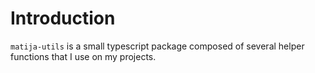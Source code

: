 # Introduction

`matija-utils` is a small typescript package composed of several helper functions that I use on my projects.
